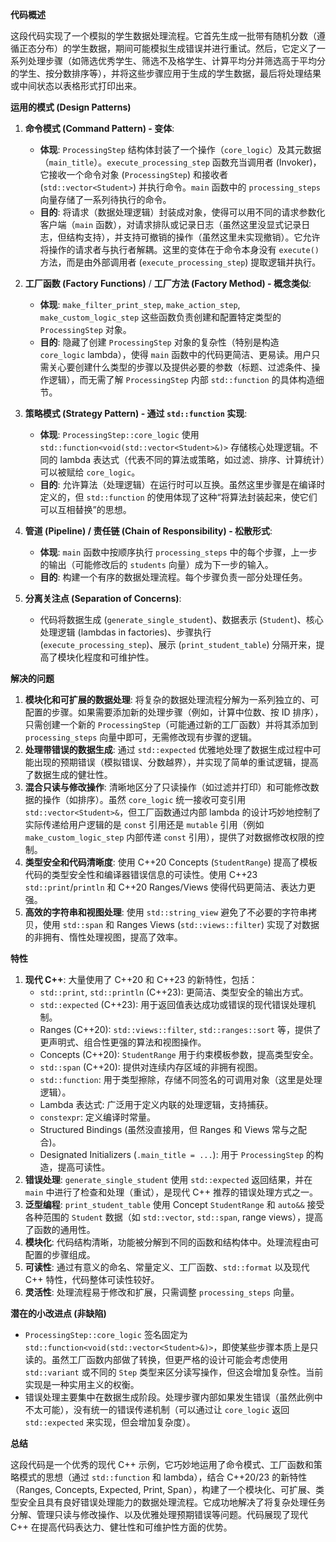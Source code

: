 **代码概述**

这段代码实现了一个模拟的学生数据处理流程。它首先生成一批带有随机分数（遵循正态分布）的学生数据，期间可能模拟生成错误并进行重试。然后，它定义了一系列处理步骤（如筛选优秀学生、筛选不及格学生、计算平均分并筛选高于平均分的学生、按分数排序等），并将这些步骤应用于生成的学生数据，最后将处理结果或中间状态以表格形式打印出来。

**运用的模式 (Design Patterns)**

1.  **命令模式 (Command Pattern) - 变体**:
    *   **体现**: `ProcessingStep` 结构体封装了一个操作（`core_logic`）及其元数据（`main_title`）。`execute_processing_step` 函数充当调用者 (Invoker)，它接收一个命令对象 (`ProcessingStep`) 和接收者 (`std::vector<Student>`) 并执行命令。`main` 函数中的 `processing_steps` 向量存储了一系列待执行的命令。
    *   **目的**: 将请求（数据处理逻辑）封装成对象，使得可以用不同的请求参数化客户端（`main` 函数），对请求排队或记录日志（虽然这里没显式记录日志，但结构支持），并支持可撤销的操作（虽然这里未实现撤销）。它允许将操作的请求者与执行者解耦。这里的变体在于命令本身没有 `execute()` 方法，而是由外部调用者 (`execute_processing_step`) 提取逻辑并执行。

2.  **工厂函数 (Factory Functions)** / **工厂方法 (Factory Method) - 概念类似**:
    *   **体现**: `make_filter_print_step`, `make_action_step`, `make_custom_logic_step` 这些函数负责创建和配置特定类型的 `ProcessingStep` 对象。
    *   **目的**: 隐藏了创建 `ProcessingStep` 对象的复杂性（特别是构造 `core_logic` lambda），使得 `main` 函数中的代码更简洁、更易读。用户只需关心要创建什么类型的步骤以及提供必要的参数（标题、过滤条件、操作逻辑），而无需了解 `ProcessingStep` 内部 `std::function` 的具体构造细节。

3.  **策略模式 (Strategy Pattern) - 通过 `std::function` 实现**:
    *   **体现**: `ProcessingStep::core_logic` 使用 `std::function<void(std::vector<Student>&)>` 存储核心处理逻辑。不同的 lambda 表达式（代表不同的算法或策略，如过滤、排序、计算统计）可以被赋给 `core_logic`。
    *   **目的**: 允许算法（处理逻辑）在运行时可以互换。虽然这里步骤是在编译时定义的，但 `std::function` 的使用体现了这种“将算法封装起来，使它们可以互相替换”的思想。

4.  **管道 (Pipeline) / 责任链 (Chain of Responsibility) - 松散形式**:
    *   **体现**: `main` 函数中按顺序执行 `processing_steps` 中的每个步骤，上一步的输出（可能修改后的 `students` 向量）成为下一步的输入。
    *   **目的**: 构建一个有序的数据处理流程。每个步骤负责一部分处理任务。

5.  **分离关注点 (Separation of Concerns)**:
    *   代码将数据生成 (`generate_single_student`)、数据表示 (`Student`)、核心处理逻辑 (lambdas in factories)、步骤执行 (`execute_processing_step`)、展示 (`print_student_table`) 分隔开来，提高了模块化程度和可维护性。

**解决的问题**

1.  **模块化和可扩展的数据处理**: 将复杂的数据处理流程分解为一系列独立的、可配置的步骤。如果需要添加新的处理步骤（例如，计算中位数、按 ID 排序），只需创建一个新的 `ProcessingStep`（可能通过新的工厂函数）并将其添加到 `processing_steps` 向量中即可，无需修改现有步骤的逻辑。
2.  **处理带错误的数据生成**: 通过 `std::expected` 优雅地处理了数据生成过程中可能出现的预期错误（模拟错误、分数越界），并实现了简单的重试逻辑，提高了数据生成的健壮性。
3.  **混合只读与修改操作**: 清晰地区分了只读操作（如过滤并打印）和可能修改数据的操作（如排序）。虽然 `core_logic` 统一接收可变引用 `std::vector<Student>&`，但工厂函数通过内部 lambda 的设计巧妙地控制了实际传递给用户逻辑的是 `const` 引用还是 `mutable` 引用（例如 `make_custom_logic_step` 内部传递 `const` 引用），提供了对数据修改权限的控制。
4.  **类型安全和代码清晰度**: 使用 C++20 Concepts (`StudentRange`) 提高了模板代码的类型安全性和编译器错误信息的可读性。使用 C++23 `std::print`/`println` 和 C++20 Ranges/Views 使得代码更简洁、表达力更强。
5.  **高效的字符串和视图处理**: 使用 `std::string_view` 避免了不必要的字符串拷贝，使用 `std::span` 和 Ranges Views (`std::views::filter`) 实现了对数据的非拥有、惰性处理视图，提高了效率。

**特性**

1.  **现代 C++**: 大量使用了 C++20 和 C++23 的新特性，包括：
    *   `std::print`, `std::println` (C++23): 更简洁、类型安全的输出方式。
    *   `std::expected` (C++23): 用于返回值表达成功或错误的现代错误处理机制。
    *   Ranges (C++20): `std::views::filter`, `std::ranges::sort` 等，提供了更声明式、组合性更强的算法和视图操作。
    *   Concepts (C++20): `StudentRange` 用于约束模板参数，提高类型安全。
    *   `std::span` (C++20): 提供对连续内存区域的非拥有视图。
    *   `std::function`: 用于类型擦除，存储不同签名的可调用对象（这里是处理逻辑）。
    *   Lambda 表达式: 广泛用于定义内联的处理逻辑，支持捕获。
    *   `constexpr`: 定义编译时常量。
    *   Structured Bindings (虽然没直接用，但 Ranges 和 Views 常与之配合)。
    *   Designated Initializers (`.main_title = ...`): 用于 `ProcessingStep` 的构造，提高可读性。
2.  **错误处理**: `generate_single_student` 使用 `std::expected` 返回结果，并在 `main` 中进行了检查和处理（重试），是现代 C++ 推荐的错误处理方式之一。
3.  **泛型编程**: `print_student_table` 使用 Concept `StudentRange` 和 `auto&&` 接受各种范围的 `Student` 数据（如 `std::vector`, `std::span`, range views），提高了函数的通用性。
4.  **模块化**: 代码结构清晰，功能被分解到不同的函数和结构体中。处理流程由可配置的步骤组成。
5.  **可读性**: 通过有意义的命名、常量定义、工厂函数、`std::format` 以及现代 C++ 特性，代码整体可读性较好。
6.  **灵活性**: 处理流程易于修改和扩展，只需调整 `processing_steps` 向量。

**潜在的小改进点 (非缺陷)**

*   `ProcessingStep::core_logic` 签名固定为 `std::function<void(std::vector<Student>&)>`，即使某些步骤本质上是只读的。虽然工厂函数内部做了转换，但更严格的设计可能会考虑使用 `std::variant` 或不同的 `Step` 类型来区分读写操作，但这会增加复杂性。当前实现是一种实用主义的权衡。
*   错误处理主要集中在数据生成阶段。处理步骤内部如果发生错误（虽然此例中不太可能），没有统一的错误传递机制（可以通过让 `core_logic` 返回 `std::expected` 来实现，但会增加复杂度）。

**总结**

这段代码是一个优秀的现代 C++ 示例，它巧妙地运用了命令模式、工厂函数和策略模式的思想（通过 `std::function` 和 lambda），结合 C++20/23 的新特性（Ranges, Concepts, Expected, Print, Span），构建了一个模块化、可扩展、类型安全且具有良好错误处理能力的数据处理流程。它成功地解决了将复杂处理任务分解、管理只读与修改操作、以及优雅处理预期错误等问题。代码展现了现代 C++ 在提高代码表达力、健壮性和可维护性方面的优势。